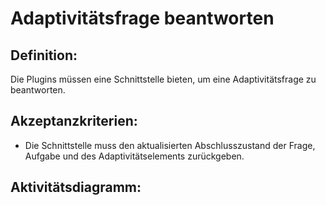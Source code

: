 # Adaptivitätsfrage beantworten

## Definition:

Die Plugins müssen eine Schnittstelle bieten, um eine Adaptivitätsfrage zu beantworten.

## Akzeptanzkriterien:
- Die Schnittstelle muss den aktualisierten Abschlusszustand der Frage, Aufgabe und des Adaptivitätselements zurückgeben.

## Aktivitätsdiagramm:

